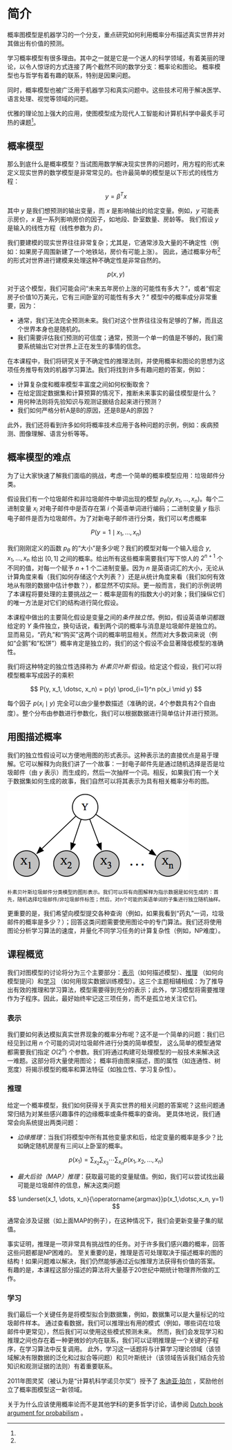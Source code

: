# 简介

概率图模型是机器学习的一个分支，重点研究如何利用概率分布描述真实世界并对其做出有价值的预测。

学习概率模型有很多理由。其中之一就是它是一个迷人的科学领域，有着美丽的理论，以令人惊讶的方式连接了两个截然不同的数学分支：概率论和图论。
概率模型也与哲学有着有趣的联系，特别是因果问题。

同时，概率模型也被广泛用于机器学习和真实问题中。这些技术可用于解决医学、语言处理、视觉等领域的问题。

优雅的理论加上强大的应用，使图模型成为现代人工智能和计算机科学中最炙手可热的课题[^1]。

## 概率模型

那么到底什么是概率模型？当试图用数学解决现实世界的问题时，用方程的形式来定义现实世界的数学模型是非常常见的。也许最简单的模型是以下形式的线性方程：

$$
y = \beta^T x
$$

其中 $y$ 是我们想预测的输出变量，而 $x$ 是影响输出的给定变量。例如，$y$ 可能表示房价，$x$ 是一系列影响房价的因子，如地段、卧室数量、房龄等。
我们假设 $y$ 是输入的线性方程（线性参数为 $\beta$）。

我们要建模的现实世界往往非常复杂；尤其是，它通常涉及大量的不确定性（例如：如果房子周围新建了一个地铁站，房价有可能上涨）。
因此，通过概率分布[^2]的形式对世界进行建模来处理这种不确定性是非常自然的。

$$
p(x, y)
$$

对于这个模型，我们可能会问“未来五年房价上涨的可能性有多大？”，或者“假定房子价值10万美元，它有三间卧室的可能性有多大？”
模型中的概率成分非常重要，因为：

* 通常，我们无法完全预测未来。我们对这个世界往往没有足够的了解，而且这个世界本身也是随机的。
* 我们需要评估我们预测的可信度；通常，预测一个单一的值是不够的，我们需要系统输出它对世界上正在发生的事情的信念。

在本课程中，我们将研究关于不确定性的推理法则，并使用概率和图论的思想为这项任务推导有效的机器学习算法。我们将找到许多有趣问题的答案，例如：

* 计算复杂度和概率模型丰富度之间如何权衡取舍？
* 在给定固定数据集和计算预算的情况下，推断未来事实的最佳模型是什么？
* 用何种法则将先验知识与观测证据结合起来进行预测？
* 我们如何严格分析A是B的原因，还是B是A的原因？

此外，我们还将看到许多如何将概率技术应用于各种问题的示例，例如：疾病预测、图像理解、语言分析等等。

## 概率模型的难点

为了让大家快速了解我们面临的挑战，考虑一个简单的概率模型应用：垃圾邮件分类。

假设我们有一个垃圾邮件和非垃圾邮件中单词出现的模型 $p_\theta(y, x_1, \dotsc, x_n)$。每个二进制变量 $x_i$ 对电子邮件中是否存在第
$i$ 个英语单词进行编码；二进制变量 $y$ 指示电子邮件是否为垃圾邮件。为了对新电子邮件进行分类，我们可以考虑概率

$$
P(y=1 \mid x_1, \dotsc, x_n)
$$

我们刚刚定义的函数 $p_\theta$ 的“大小”是多少呢？我们的模型对每一个输入组合 $y, x_1, \dotsc, x_n$ 给出 $[0, 1]$
之间的概率。给出所有这些概率需要我们写下惊人的 $2^{n+1}$ 个不同的值，对每一个赋予 $n+1$ 个二进制变量。因为 $n$
是英语词汇的大小，无论从计算角度来看（我们如何存储这个大列表？）还是从统计角度来看（我们如何有效地从有限的数据中估计参数？），都显然不切实际。更一般而言，我们的示例说明了本课程将要处理的主要挑战之一：概率是固有的指数大小的对象；我们操纵它们的唯一方法是对它们的结构进行简化假设。

本课程中做出的主要简化假设是变量之间的*条件独立性*。例如，假设英语单词都跟给定的 $Y$
条件独立，换句话说，看到两个词的概率与消息是垃圾邮件是独立的。显而易见，“药丸”和“购买”这两个词的概率明显相关。然而对大多数词来说（例如“企鹅”和“松饼”）概率肯定是独立的，我们的这个假设不会显著降低模型的准确性。

我们将这种特定的独立性选择称为 *朴素贝叶斯* 假设。给定这个假设，我们可以将模型概率写成因子的乘积

$$
P(y, x_1, \dotsc, x_n) = p(y) \prod_{i=1}^n p(x_i \mid y)
$$

每个因子 $p(x_i \mid y)$ 完全可以由少量参数描述（准确的说，4个参数具有2个自由度）。整个分布由参数进行参数化，我们可以根据数据进行简单估计并进行预测。

## 用图描述概率

我们的独立性假设可以方便地用图的形式表示。这种表示法的直接优点是易于理解。它可以解释为向我们讲了一个故事：一封电子邮件先是通过随机选择是否是垃圾邮件（由
$y$ 表示）而生成的，然后一次抽样一个词。相反，如果我们有一个关于数据集如何生成的故事，我们自然可以将其表示为具有相关概率分布的图。

![](../_media/img/naive-bayes.png)

<small align="center">
朴素贝叶斯垃圾邮件分类模型的图形表示。我们可以将有向图解释为指示数据是如何生成的：首先，随机选择垃圾邮件/非垃圾邮件标签；然后，对n个可能的英语单词的子集进行独立随机抽样。</small>

更重要的是，我们希望向模型提交各种查询（例如，如果我看到“药丸”一词，垃圾邮件的概率是多少？）；回答这类问题需要使用图论中的专门算法。我们还将使用图论分析学习算法的速度，并量化不同学习任务的计算复杂性（例如，NP难度）。

## 课程概览

我们对图模型的讨论将分为三个主要部分：[表示](../representation/README.md)（如何描述模型）、[推理](../inference/README.md)
（如何向模型提问）和[学习](../learning/README.md)
（如何用现实数据训练模型）。这三个主题相辅相成：为了推导出有效的推理和学习算法，模型需要得到充分的表示；此外，学习模型将需要推理作为子程序。因此，最好始终牢记这三项任务，而不是孤立地关注它们。

### 表示

我们要如何表达模拟真实世界现象的概率分布呢？这不是一个简单的问题：我们已经见到过用 $n$ 个可能的词对垃圾邮件进行分类的简单模型，
这么简单的模型通常都需要我们指定 $O(2^n)$ 个参数。我们将通过构建可处理模型的一般技术来解决这一难题。这部分将大量使用图论；
概率将由图来描述，图的属性（如连通性、树宽度）将揭示模型的概率和算法特征（如独立性、学习复杂性）。

### 推理

给定一个概率模型，我们如何获得关于真实世界的相关问题的答案呢？这些问题通常归结为对某些感兴趣事件的边缘概率或条件概率的查询。
更具体地说，我们通常会向系统提出两类问题：

* *边缘推理*：当我们将模型中所有其他变量求和后，给定变量的概率是多少？比如确定随机房屋有三间以上卧室的概率。

$$
p(x_1) = \sum_{x_2} \sum_{x_3} \cdots \sum_{x_n} p(x_1, x_2, \dotsc, x_n)
$$

* *最大后验（MAP）推理*：获取最可能的变量赋值。例如，我们可以尝试找出最可能是垃圾邮件的信息，解决这类问题

$$
\underset{x_1, \dots, x_n}{\operatorname{argmax}}p(x_1,\dotsc,x_n, y=1)
$$

通常会涉及证据（如上面MAP的例子），在这种情况下，我们会更新变量子集的赋值。

事实证明，推理是一项非常具有挑战性的任务。对于许多我们感兴趣的概率，回答这些问题都是NP困难的。
至关重要的是，推理是否可处理取决于描述概率的图的结构！如果问题难以解决，我们仍然能够通过近似推理方法获得有价值的答案。
有趣的是，本课程这部分描述的算法将大量基于20世纪中期统计物理界所做的工作。

### 学习

我们最后一个关键任务是将模型拟合到数据集，例如，数据集可以是大量标记的垃圾邮件样本。
通过查看数据，我们可以推理出有用的模式（例如，哪些词在垃圾邮件中更常见），然后我们可以使用这些模式预测未来。
然而，我们会发现学习和推理之间也存在着一种更微妙的内在联系，我们可以证明推理是一个关键的子程序，在学习算法中反复调用。
此外，学习这一话题将与计算学习理论领域（该领域解决有限数据的泛化和过拟合等问题）和贝叶斯统计（该领域告诉我们结合先验知识和观测证据的法则）有着重要联系。

[^1]:
2011年图灵奖（被认为是“计算机科学诺贝尔奖”）授予了 [朱迪亚·珀尔](http://amturing.acm.org/award_winners/pearl_2658896.cfm)
，奖励他创立了概率图模型这一新领域。

[^2]:
关于为什么应该使用概率论而不是其他学科的更多哲学讨论，请参阅 [Dutch book argument for probabilism](http://plato.stanford.edu/entries/dutch-book/)
。

